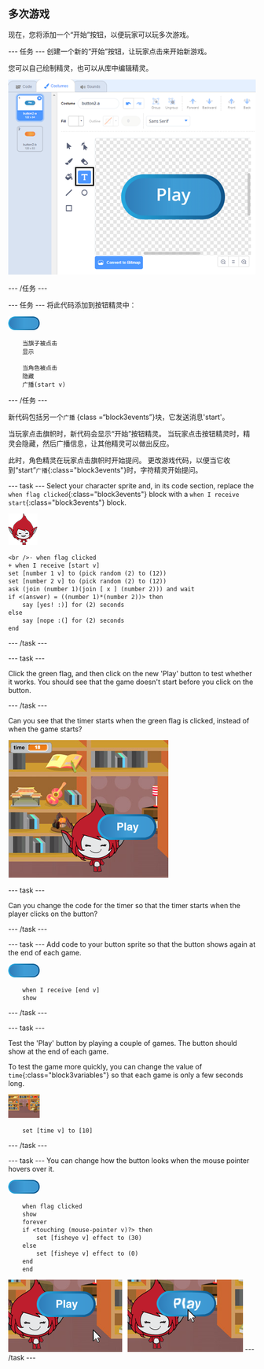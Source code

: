 ## 多次游戏

现在，您将添加一个“开始”按钮，以便玩家可以玩多次游戏。

\--- 任务 \--- 创建一个新的“开始”按钮，让玩家点击来开始新游戏。

您可以自己绘制精灵，也可以从库中编辑精灵。

![Picture of the play button](images/brain-play.png)

\--- /任务 \---

\--- 任务 \--- 将此代码添加到按钮精灵中：

![Button sprite](images/button-sprite.png)

```blocks3
    当旗子被点击
    显示

    当角色被点击
    隐藏
    广播(start v)        
```

\--- /任务 \---

新代码包括另一个`广播` {class =“block3events”}块，它发送消息'start'。

当玩家点击旗帜时，新代码会显示“开始”按钮精灵。 当玩家点击按钮精灵时，精灵会隐藏，然后广播信息，让其他精灵可以做出反应。

此时，角色精灵在玩家点击旗帜时开始提问。 更改游戏代码，以便当它收到“start”`广播`{:class="block3events"}时，字符精灵开始提问。

\--- task \--- Select your character sprite and, in its code section, replace the `when flag clicked`{:class="block3events"} block with a `when I receive start`{:class="block3events"} block.

![Character sprite](images/giga-sprite.png)

```blocks3
<br />- when flag clicked
+ when I receive [start v]
set [number 1 v] to (pick random (2) to (12))
set [number 2 v] to (pick random (2) to (12))
ask (join (number 1)(join [ x ] (number 2))) and wait
if <(answer) = ((number 1)*(number 2))> then
    say [yes! :)] for (2) seconds
else
    say [nope :(] for (2) seconds
end
```

\--- /task \---

\--- task \---

Click the green flag, and then click on the new 'Play' button to test whether it works. You should see that the game doesn't start before you click on the button.

\--- /task \---

Can you see that the timer starts when the green flag is clicked, instead of when the game starts?

![Timer has started](images/brain-timer-bug.png)

\--- task \---

Can you change the code for the timer so that the timer starts when the player clicks on the button?

\--- /task \---

\--- task \--- Add code to your button sprite so that the button shows again at the end of each game.

![Button sprite](images/button-sprite.png)

```blocks3
    when I receive [end v]
    show
```

\--- /task \---

\--- task \---

Test the 'Play' button by playing a couple of games. The button should show at the end of each game.

To test the game more quickly, you can change the value of `time`{:class="block3variables"} so that each game is only a few seconds long.

![Stage](images/stage-sprite.png)

```blocks3
    set [time v] to [10]
```

\--- /task \---

\--- task \--- You can change how the button looks when the mouse pointer hovers over it.

![Button](images/button-sprite.png)

```blocks3
    when flag clicked
    show
    forever
    if <touching (mouse-pointer v)?> then
        set [fisheye v] effect to (30)
    else
        set [fisheye v] effect to (0)
    end
    end
```

![screenshot](images/brain-fisheye.png) \--- /task \---